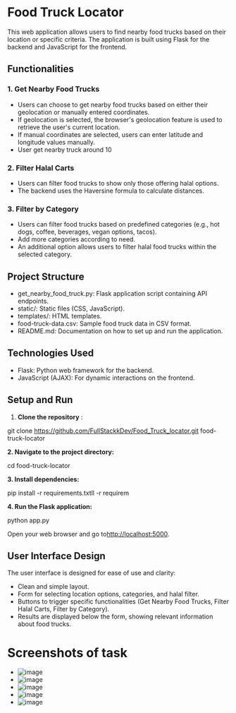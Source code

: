 ##
# **Food Truck Locator**

This web application allows users to find nearby food trucks based on their location or specific criteria. The application is built using Flask for the backend and JavaScript for the frontend.

## **Functionalities**

### **1. Get Nearby Food Trucks**

- Users can choose to get nearby food trucks based on either their geolocation or manually entered coordinates.
- If geolocation is selected, the browser's geolocation feature is used to retrieve the user's current location.
- If manual coordinates are selected, users can enter latitude and longitude values manually.
- User get nearby truck around 10

### **2. Filter Halal Carts**

- Users can filter food trucks to show only those offering halal options.
- The backend uses the Haversine formula to calculate distances.

### **3. Filter by Category**

- Users can filter food trucks based on predefined categories (e.g., hot dogs, coffee, beverages, vegan options, tacos).
- Add more categories according to need.
- An additional option allows users to filter halal food trucks within the selected category.

## **Project Structure**

- get\_nearby\_food\_truck.py: Flask application script containing API endpoints.
- static/: Static files (CSS, JavaScript).
- templates/: HTML templates.
- food-truck-data.csv: Sample food truck data in CSV format.
- README.md: Documentation on how to set up and run the application.

## **Technologies Used**

- Flask: Python web framework for the backend.
- JavaScript (AJAX): For dynamic interactions on the frontend.

## **Setup and Run**

1. **Clone the repository** :

git clone https://github.com/FullStackkDev/Food_Truck_locator.git food-truck-locator

**2. Navigate to the project directory:**

cd food-truck-locator

**3. Install dependencies:**

pip install -r requirements.txtll -r requirem

**4. Run the Flask application:**

python app.py

Open your web browser and go to[http://localhost:5000](http://localhost:5000/).

## **User Interface Design**

The user interface is designed for ease of use and clarity:

- Clean and simple layout.
- Form for selecting location options, categories, and halal filter.
- Buttons to trigger specific functionalities (Get Nearby Food Trucks, Filter Halal Carts, Filter by Category).
- Results are displayed below the form, showing relevant information about food trucks.

# Screenshots of task
- ![image](https://github.com/FullStackkDev/Food_Truck_locator/assets/36064269/9bd00422-0b28-4220-ad48-68dc27745df7)
- ![image](https://github.com/FullStackkDev/Food_Truck_locator/assets/36064269/74762560-5d70-47d6-b986-10732aaefffc)
- ![image](https://github.com/FullStackkDev/Food_Truck_locator/assets/36064269/be858b53-061f-41ca-af26-dbbbd46c2016)
- ![image](https://github.com/FullStackkDev/Food_Truck_locator/assets/36064269/f7199053-24fc-4188-8b5c-1a0c5e91f6cb)
- ![image](https://github.com/FullStackkDev/Food_Truck_locator/assets/36064269/b8a682a2-8648-4f57-bfa9-f45774edc7c6)

